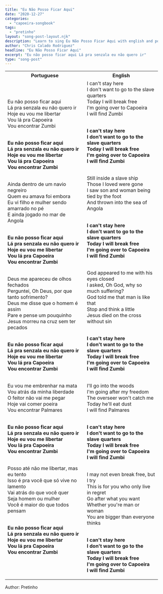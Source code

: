 ```yaml
---
title: "Eu Não Posso Ficar Aqui"
date: "2020-12-27"
categories:
  - "capoeira-songbook"
tags:
  - "pretinho"
layout: "song-post-layout.njk"
description: "Learn to sing Eu Não Posso Ficar Aqui with english and portuguese translations along with a video to help you learn."
author: "Chris Calado Rodriguez"
headline: "Eu Não Posso Ficar Aqui"
excerpt: "Eu não posso ficar aqui Lá pra senzala eu não quero ir"
type: "song-post"
---
```


<table class="capoeira-table">
    <tr class="header-row">
        <th>Portuguese</th>
        <th>English</th>
    </tr>
    <tr>
        <td>Eu não posso ficar aqui<br>
Lá pra senzala eu não quero ir<br>
Hoje eu vou me libertar<br>
Vou lá pra Capoeira<br>
Vou encontrar Zumbi<br><br>

<strong>Eu não posso ficar aqui<br>
Lá pra senzala eu não quero ir<br>
Hoje eu vou me libertar<br>
Vou lá pra Capoeira<br>
Vou encontrar Zumbi</strong><br><br>

Ainda dentro de um navio negreiro<br>
Quem eu amava foi embora<br>
Eu vi filho e mulher sendo amarrado no pé<br>
E ainda jogado no mar de Angola<br><br>

<strong>Eu não posso ficar aqui<br>
Lá pra senzala eu não quero ir<br>
Hoje eu vou me libertar<br>
Vou lá pra Capoeira<br>
Vou encontrar Zumbi</strong><br><br>

Deus me apareceu de olhos fechados<br>
Perguntei, Oh Deus, por que tanto sofrimento?<br>
Deus me disse que o homem é assim<br>
Pare e pense um pouquinho<br>
Jesus morreu na cruz sem ter pecados<br><br>

<strong>Eu não posso ficar aqui<br>
Lá pra senzala eu não quero ir<br>
Hoje eu vou me libertar<br>
Vou lá pra Capoeira<br>
Vou encontrar Zumbi</strong><br><br>

Eu vou me embrenhar na mata<br>
Vou atrás da minha liberdade<br>
O feitor não vai me pegar<br>
Hoje vai comer poeira<br>
Vou encontrar Palmares<br><br>

<strong>Eu não posso ficar aqui<br>
Lá pra senzala eu não quero ir<br>
Hoje eu vou me libertar<br>
Vou lá pra Capoeira<br>
Vou encontrar Zumbi</strong><br><br>

Posso até não me libertar, mas eu tento<br>
Isso é pra você que só vive no lamento<br>
Vai atrás do que você quer<br>
Seja homem ou mulher<br>
Você é maior do que todos pensam<br><br>

<strong>Eu não posso ficar aqui<br>
Lá pra senzala eu não quero ir<br>
Hoje eu vou me libertar<br>
Vou lá pra Capoeira<br>
Vou encontrar Zumbi</strong></td>
        <td>I can't stay here<br>
I don't want to go to the slave quarters<br>
Today I will break free<br>
I'm going over to Capoeira<br>
I will find Zumbi<br><br>

<strong>I can't stay here<br>
I don't want to go to the slave quarters<br>
Today I will break free<br>
I'm going over to Capoeira<br>
I will find Zumbi</strong><br><br>

Still inside a slave ship<br>
Those I loved were gone<br>
I saw son and woman being tied by the foot<br>
And thrown into the sea of ​​Angola<br><br>

<strong>I can't stay here<br>
I don't want to go to the slave quarters<br>
Today I will break free<br>
I'm going over to Capoeira<br>
I will find Zumbi</strong><br><br>

God appeared to me with his eyes closed<br>
I asked, Oh God, why so much suffering?<br>
God told me that man is like that<br>
Stop and think a little<br>
Jesus died on the cross without sin<br><br>

<strong>I can't stay here<br>
I don't want to go to the slave quarters<br>
Today I will break free<br>
I'm going over to Capoeira<br>
I will find Zumbi</strong><br><br>

I'll go into the woods<br>
I'm going after my freedom<br>
The overseer won't catch me<br>
Today he'll eat dust<br>
I will find Palmares<br><br>

<strong>I can't stay here<br>
I don't want to go to the slave quarters<br>
Today I will break free<br>
I'm going over to Capoeira<br>
I will find Zumbi</strong><br><br>

I may not even break free, but I try<br>
This is for you who only live in regret<br>
Go after what you want<br>
Whether you're man or woman<br>
You are bigger than everyone thinks<br><br>

<strong>I can't stay here<br>
I don't want to go to the slave quarters<br>
Today I will break free<br>
I'm going over to Capoeira<br>
I will find Zumbi</strong></td>
    </tr>
</table>
<figcaption>
Author: Pretinho
</figcaption>